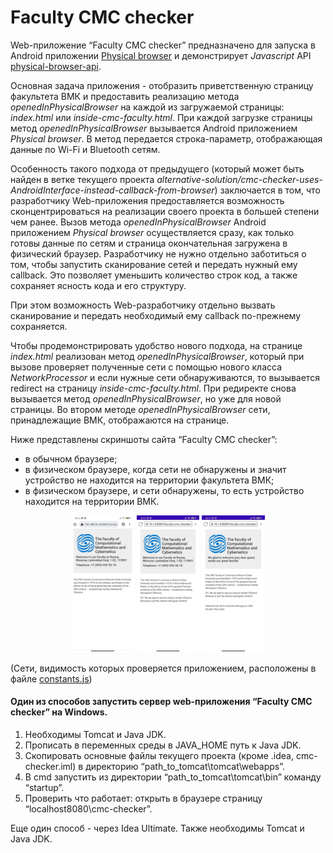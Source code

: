 # Faculty CMC checker


Web-приложение “Faculty CMC checker” предназначено для запуска в Android приложении [Physical browser](https://github.com/Anna-Sl/physical-browser-advanced)
и демонстрирует _Javascript_ API [physical-browser-api](https://github.com/Anna-Sl/physical-browser-api).

Основная задача приложения - отобразить приветственную страницу факультета ВМК
и предоставить реализацию метода _openedInPhysicalBrowser_ на каждой из загружаемой страницы: 
_index.html_ или _inside-cmc-faculty.html_. 
При каждой загрузке страницы метод _openedInPhysicalBrowser_ вызывается Android приложением _Physical_ _browser_. 
В метод передается строка-параметр, отображающая данные по Wi-Fi и Bluetooth сетям.

Особенность такого подхода от предыдущего (который может быть найден в ветке текущего проекта _alternative-solution/cmc-checker-uses-AndroidInterface-instead-callback-from-browser_)
заключается в том, что разработчику Web-приложения предоставляется возможность сконцентрироваться на реализации своего проекта в большей степени чем ранее.
Вызов метода _openedInPhysicalBrowser_ Android приложением _Physical_ _browser_ осуществляется сразу,
как только готовы данные по сетям и страница окончательная загружена в физический браузер.
Разработчику не нужно отдельно заботиться о том, чтобы запустить сканирование сетей и передать нужный ему callback.
Это позволяет уменьшить количество строк код, а также сохраняет ясность кода и его структуру.

При этом возможность Web-разработчику отдельно вызвать сканирование и передать необходимый ему callback по-прежнему сохраняется.

Чтобы продемонстрировать удобство нового подхода, на странице _index.html_ реализован метод _openedInPhysicalBrowser_, 
который при вызове проверяет полученные сети с помощью нового класса _NetworkProcessor_ и если нужные сети обнаруживаются, 
то вызывается redirect на страницу _inside-cmc-faculty.html_. При редиректе снова вызывается метод _openedInPhysicalBrowser_, 
но уже для новой страницы. Во втором методе _openedInPhysicalBrowser_ сети, принадлежащие ВМК, отображаются на странице.  

Ниже представлены скриншоты сайта “Faculty CMC checker”:
* в обычном браузере;
* в физическом браузере, когда сети не обнаружены и значит устройство не находится на территории факультета ВМК; 
* в физическом браузере, и сети обнаружены, то есть устройство находится на территории ВМК.

<p align="center">
  <img src="./res/screen_in_chrome.jpg" width="20%">
  <img src="./res/screen_in_pb_not_on_cmc.jpg" width="20%">
  <img src="./res/screen_in_pb_on_cmc.jpg" width="20%">
</p>

(Сети, видимость которых проверяется приложением, расположены в файле [constants.js](./constants.js))

#### Один из способов запустить сервер web-приложения “Faculty CMC checker” на Windows.
1) Необходимы Tomcat и Java JDK.
2) Прописать в переменных среды в JAVA_HOME путь к Java JDK.
3) Скопировать основные файлы текущего проекта (кроме .idea, cmc-checker.iml) в директорию “path_to_tomcat\tomcat\webapps”.
4) В cmd запустить из директории “path_to_tomcat\tomcat\bin” команду “startup”.
5) Проверить что работает: открыть в браузере страницу “localhost8080\cmc-checker”.

Еще один способ - через Idea Ultimate. Также необходимы Tomcat и Java JDK.
